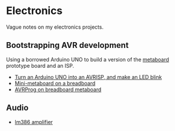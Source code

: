 # Electronics

Vague notes on my electronics projects.

## Bootstrapping AVR development

Using a borrowed Arduino UNO to build a version of the [metaboard](https://metalab.at/wiki/Metaboard) prototype board and an ISP.

* [Turn an Arduino UNO into an AVRISP, and make an LED blink](./01_arduino_isp_blink/)
* [Mini-metaboard on a breadboard](./02_mini_meta/)
* [AVRProg on breadboard metaboard](./03_meta_avr_prog/)

## Audio

* [lm386 amplifier](./lm386-amp/)
